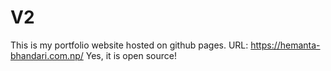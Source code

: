 # V2
This is my portfolio website hosted on github pages.
URL: https://hemanta-bhandari.com.np/
Yes, it is open source!